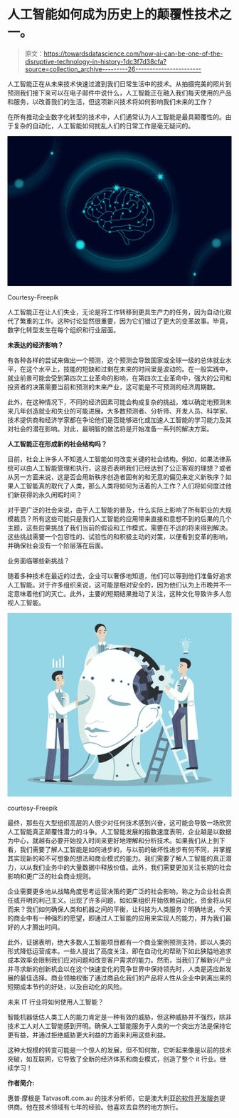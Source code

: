 # 人工智能如何成为历史上的颠覆性技术之一。

> 原文：<https://towardsdatascience.com/how-ai-can-be-one-of-the-disruptive-technology-in-history-1dc3f7d38cfa?source=collection_archive---------26----------------------->

人工智能正在从未来技术快速过渡到我们日常生活中的技术。从拍摄完美的照片到预测我们接下来可以在电子邮件中说什么，人工智能正在融入我们每天使用的产品和服务，以改善我们的生活，但这项新兴技术将如何影响我们未来的工作？

在所有推动企业数字化转型的技术中，人们通常认为人工智能是最具颠覆性的。由于复杂的自动化，人工智能如何扰乱人们的日常工作是毫无疑问的。

![](img/902e7189c435aedce87c8167d9b72f54.png)

Courtesy-Freepik

人工智能正在让人们失业，无论是将工作转移到更具生产力的任务，因为自动化取代了繁重的工作。这种讨论显然很重要，因为它们错过了更大的变革故事。毕竟，数字化转型发生在每个组织和行业层面。

**未表达的经济影响？**

有各种各样的尝试来做出一个预测，这个预测会导致国家或全球一级的总体就业水平，在这个水平上，技能的短缺和过剩在未来的时间里是波动的。在一般实践中，就业前景可能会受到第四次工业革命的影响，在第四次工业革命中，强大的公司和投资者的决策需要当前和预测的未来产业，这可能是不可预测的经济周期数。

此外，在这种情况下，不同的经济因素可能会构成复杂的挑战，难以确定地预测未来几年创造就业和失业的可能进展。大多数预测者、分析师、开发人员、科学家、技术提供商和经济学家都在争论他们是否能够进化或加速人工智能的学习能力及其对社会的潜在影响。对此，最明智的做法将是开始准备一系列的解决方案。

**人工智能正在形成新的社会结构吗？**

目前，社会上许多人不知道人工智能如何改变关键的社会结构。例如，如果法律系统可以由人工智能管理和执行，这是否表明我们已经达到了公正客观的理想？或者从另一方面来说，这是否会用新秩序创造者固有的和无意的偏见来定义新秩序？如果人工智能真的取代了人类，那么人类将如何为活着的人工作？人们将如何度过他们新获得的永久闲暇时间？

对于更广泛的社会来说，由于人工智能的普及，什么实际上影响了所有职业的大规模裁员？所有这些可能只是我们人工智能的应用带来直接和意想不到的后果的几个主题，这些后果挑战了我们当前的假设和工作模式，需要在不远的将来得到解决。这些挑战需要一个包容性的、试验性的和积极主动的对策，以便看到变革的影响，并确保社会没有一个阶层落在后面。

业务面临哪些新挑战？

随着多种技术在最近的过去，企业可以奢侈地知道，他们可以等到他们准备好追求人工智能。对于许多组织来说，这可能是相对安全的，因为他们认为上市晚并不一定意味着他们的灭亡。此外，主要的短期结果推动了关注，这种文化导致许多人忽视人工智能。

![](img/d34363ad8a6858d7388d7609bfd05a7d.png)

courtesy-Freepik

最终，那些在大型组织高层的人很少对任何技术感到兴奋，这可能会导致一场欣赏人工智能真正颠覆性潜力的斗争。人工智能发展的指数速度表明，企业越是以数据为中心，就越有必要开始投入时间来更好地理解和分析技术。如果我们从上到下看，我们需要了解人工智能是如何进步的，与以前的破坏性进步有何不同，并掌握其实现新的和不可想象的想法和商业模式的能力。我们需要了解人工智能的真正潜力，以从我们业务中的大量数据中释放价值。此外，我们需要更加关注长期的社会影响和更广泛的社会商业规则。

企业需要更多地从战略角度思考运营决策的更广泛的社会影响，称之为企业社会责任或开明的利己主义。出现了许多问题，如如果组织开始依赖自动化，资金将从何而来？我们如何确保人类和机器之间的平衡，让科技为人类服务？明确地说，今天的商业中有一种强烈的愿望，即通过人工智能的应用来实现人的能力，并为我们最好的人才腾出时间。

此外，证据表明，绝大多数人工智能项目都有一个商业案例预测支持，即以人类的形式降低运营成本。一些人提出了高度关注，即在自动化的帮助下如此狭隘地追求成本效率会限制我们应对问题和改变客户需求的能力。然而，当我们了解新兴产业并寻求新的创新机会以在这个快速变化的竞争世界中保持领先时，人类是适应新发展的最佳选择。商业领袖权衡了通过商品化我们的产品将人性从企业中剥离出来的短期成本节约的好处，以及自动化的风险。

未来 IT 行业将如何使用人工智能？

智能机器低估人类工人的能力肯定是一种有效的威胁，但这种威胁并不强烈，除非技术工人对人工智能感到开明。确保人工智能服务于人类的一个突出方法是保持它更有益，并通过拒绝威胁更大利益的方面来利用这些利益。

这种大规模的转变可能是一个惊人的发展，但不知何故，它听起来像是以前的技术突破，如互联网，它导致了全新的经济体系和商业模式，创造了整个 it 行业。继续学习！

**作者简介:**

惠普·摩根是 Tatvasoft.com.au 的技术分析师，它是澳大利亚[的软件开发服务](https://www.tatvasoft.com.au/)提供商。他在技术领域有七年的经验。他喜欢去自然的地方旅行。